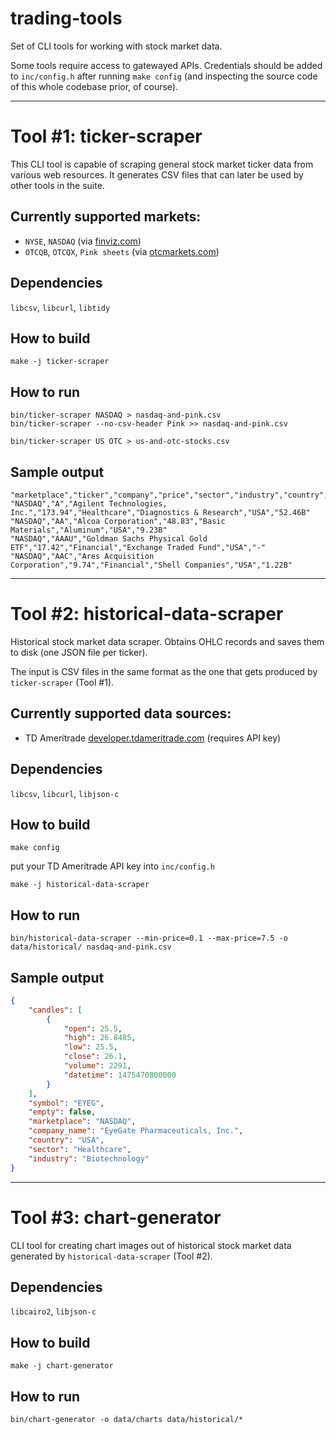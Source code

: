 # trading-tools

Set of CLI tools for working with stock market data.

Some tools require access to gatewayed APIs.  Credentials should be added to `inc/config.h` after running `make config` (and inspecting the source code of this whole codebase prior, of course).


------------------------------------------------------------------------------


# Tool #1: ticker-scraper

This CLI tool is capable of scraping general stock market ticker data from various web resources.  It generates CSV files that can later be used by other tools in the suite.


## Currently supported markets:

 - `NYSE`, `NASDAQ` (via [finviz.com](https://finviz.com))
 - `OTCQB`, `OTCQX`, `Pink sheets` (via [otcmarkets.com](https://otcmarkets.com))


## Dependencies

`libcsv`, `libcurl`, `libtidy`


## How to build

```console
make -j ticker-scraper
```


## How to run

```console
bin/ticker-scraper NASDAQ > nasdaq-and-pink.csv
bin/ticker-scraper --no-csv-header Pink >> nasdaq-and-pink.csv
```
```console
bin/ticker-scraper US OTC > us-and-otc-stocks.csv
```


## Sample output

```
"marketplace","ticker","company","price","sector","industry","country","marketcap"
"NASDAQ","A","Agilent Technologies, Inc.","173.94","Healthcare","Diagnostics & Research","USA","52.46B"
"NASDAQ","AA","Alcoa Corporation","48.83","Basic Materials","Aluminum","USA","9.23B"
"NASDAQ","AAAU","Goldman Sachs Physical Gold ETF","17.42","Financial","Exchange Traded Fund","USA","-"
"NASDAQ","AAC","Ares Acquisition Corporation","9.74","Financial","Shell Companies","USA","1.22B"
```


------------------------------------------------------------------------------


# Tool #2: historical-data-scraper

Historical stock market data scraper.  Obtains OHLC records and saves them to disk (one JSON file per ticker).

The input is CSV files in the same format as the one that gets produced by `ticker-scraper` (Tool #1).


## Currently supported data sources:

 - TD Ameritrade [developer.tdameritrade.com](https://developer.tdameritrade.com) (requires API key)


## Dependencies

`libcsv`, `libcurl`, `libjson-c`


## How to build

```console
make config
```
put your TD Ameritrade API key into `inc/config.h`
```console
make -j historical-data-scraper
```


## How to run

```console
bin/historical-data-scraper --min-price=0.1 --max-price=7.5 -o data/historical/ nasdaq-and-pink.csv
```


## Sample output

```json
{
    "candles": [
        {
            "open": 25.5,
            "high": 26.8485,
            "low": 25.5,
            "close": 26.1,
            "volume": 2291,
            "datetime": 1475470800000
        }
    ],
    "symbol": "EYEG",
    "empty": false,
    "marketplace": "NASDAQ",
    "company_name": "EyeGate Pharmaceuticals, Inc.",
    "country": "USA",
    "sector": "Healthcare",
    "industry": "Biotechnology"
}
```


------------------------------------------------------------------------------


# Tool #3: chart-generator

CLI tool for creating chart images out of historical stock market data generated by `historical-data-scraper` (Tool #2).


## Dependencies

`libcairo2`, `libjson-c`


## How to build

```console
make -j chart-generator
```


## How to run

```console
bin/chart-generator -o data/charts data/historical/*
```
